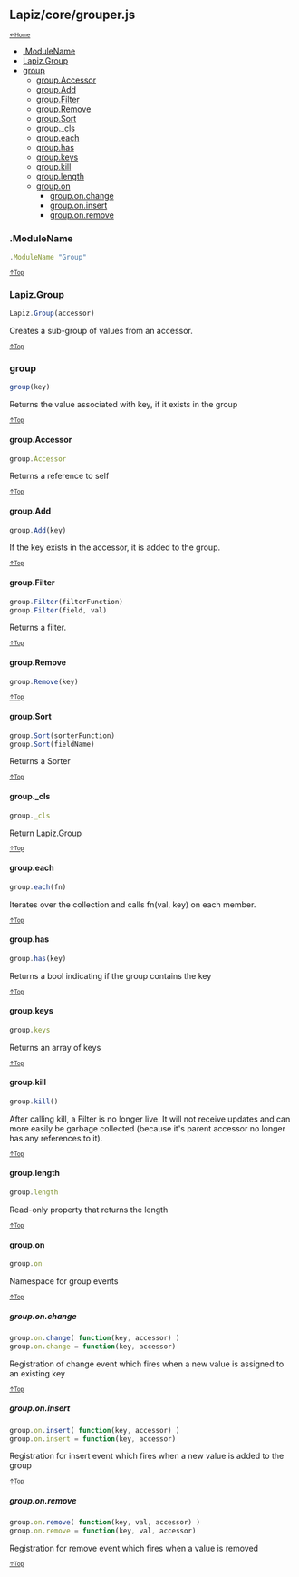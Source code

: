 ## Lapiz/core/grouper.js<a name="__top"></a>

<sub><sup>[&larr;Home](index.md)</sup></sub>

* [.ModuleName](#.ModuleName)
* [Lapiz.Group](#Lapiz.Group)
* [group](#group)
  * [group.Accessor](#group.Accessor)
  * [group.Add](#group.Add)
  * [group.Filter](#group.Filter)
  * [group.Remove](#group.Remove)
  * [group.Sort](#group.Sort)
  * [group._cls](#group._cls)
  * [group.each](#group.each)
  * [group.has](#group.has)
  * [group.keys](#group.keys)
  * [group.kill](#group.kill)
  * [group.length](#group.length)
  * [group.on](#group.on)
    * [group.on.change](#group.on.change)
    * [group.on.insert](#group.on.insert)
    * [group.on.remove](#group.on.remove)

### <a name='.ModuleName'></a>.ModuleName
```javascript
.ModuleName "Group"
```

<sub><sup>[&uarr;Top](#__top)</sup></sub>
### <a name='Lapiz.Group'></a>Lapiz.Group
```javascript
Lapiz.Group(accessor)
```
Creates a sub-group of values from an accessor.

<sub><sup>[&uarr;Top](#__top)</sup></sub>
### <a name='group'></a>group
```javascript
group(key)
```
Returns the value associated with key, if it exists in the group

<sub><sup>[&uarr;Top](#__top)</sup></sub>
#### <a name='group.Accessor'></a>group.Accessor
```javascript
group.Accessor
```
Returns a reference to self

<sub><sup>[&uarr;Top](#__top)</sup></sub>
#### <a name='group.Add'></a>group.Add
```javascript
group.Add(key)
```
If the key exists in the accessor, it is added to the group.

<sub><sup>[&uarr;Top](#__top)</sup></sub>
#### <a name='group.Filter'></a>group.Filter
```javascript
group.Filter(filterFunction)
group.Filter(field, val)
```
Returns a filter.

<sub><sup>[&uarr;Top](#__top)</sup></sub>
#### <a name='group.Remove'></a>group.Remove
```javascript
group.Remove(key)
```

<sub><sup>[&uarr;Top](#__top)</sup></sub>
#### <a name='group.Sort'></a>group.Sort
```javascript
group.Sort(sorterFunction)
group.Sort(fieldName)
```
Returns a Sorter

<sub><sup>[&uarr;Top](#__top)</sup></sub>
#### <a name='group._cls'></a>group._cls
```javascript
group._cls
```
Return Lapiz.Group

<sub><sup>[&uarr;Top](#__top)</sup></sub>
#### <a name='group.each'></a>group.each
```javascript
group.each(fn)
```
Iterates over the collection and calls fn(val, key) on each member.

<sub><sup>[&uarr;Top](#__top)</sup></sub>
#### <a name='group.has'></a>group.has
```javascript
group.has(key)
```
Returns a bool indicating if the group contains the key

<sub><sup>[&uarr;Top](#__top)</sup></sub>
#### <a name='group.keys'></a>group.keys
```javascript
group.keys
```
Returns an array of keys

<sub><sup>[&uarr;Top](#__top)</sup></sub>
#### <a name='group.kill'></a>group.kill
```javascript
group.kill()
```
After calling kill, a Filter is no longer live. It will not receive
updates and can more easily be garbage collected (because it's
parent accessor no longer has any references to it).

<sub><sup>[&uarr;Top](#__top)</sup></sub>
#### <a name='group.length'></a>group.length
```javascript
group.length
```
Read-only property that returns the length

<sub><sup>[&uarr;Top](#__top)</sup></sub>
#### <a name='group.on'></a>group.on
```javascript
group.on
```
Namespace for group events

<sub><sup>[&uarr;Top](#__top)</sup></sub>
##### <a name='group.on.change'></a>group.on.change
```javascript
group.on.change( function(key, accessor) )
group.on.change = function(key, accessor)
```
Registration of change event which fires when a new value is assigned to
an existing key

<sub><sup>[&uarr;Top](#__top)</sup></sub>
##### <a name='group.on.insert'></a>group.on.insert
```javascript
group.on.insert( function(key, accessor) )
group.on.insert = function(key, accessor)
```
Registration for insert event which fires when a new value is added to
the group

<sub><sup>[&uarr;Top](#__top)</sup></sub>
##### <a name='group.on.remove'></a>group.on.remove
```javascript
group.on.remove( function(key, val, accessor) )
group.on.remove = function(key, val, accessor)
```
Registration for remove event which fires when a value is removed

<sub><sup>[&uarr;Top](#__top)</sup></sub>